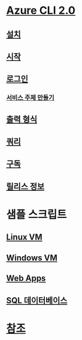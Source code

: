 # [Azure CLI 2.0](overview.md)
## [설치](install-azure-cli.md)
## [시작](get-started-with-azure-cli.md)
## [로그인](authenticate-azure-cli.md)
### [서비스 주체 만들기](create-an-azure-service-principal-azure-cli.md)
## [출력 형식](format-output-azure-cli.md)
## [쿼리](query-azure-cli.md)
## [구독](manage-azure-subscriptions-azure-cli.md)
## [릴리스 정보](release-notes-azure-cli.md)
# 샘플 스크립트
## [Linux VM](/azure/virtual-machines/linux/cli-samples?toc=%2fcli%2fazure%2ftoc.json&bc=%2fcli%2fazure%2fbreadcrumb%2ftoc.json)
## [Windows VM](/azure/virtual-machines/windows/cli-samples?toc=%2fcli%2fazure%2ftoc.json&bc=%2fcli%2fazure%2fbreadcrumb%2ftoc.json)
## [Web Apps](/azure/app-service-web/app-service-cli-samples?toc=%2fcli%2fazure%2ftoc.json&bc=%2fcli%2fazure%2fbreadcrumb%2ftoc.json)
## [SQL 데이터베이스](/azure/sql-database/sql-database-cli-samples?toc=%2fcli%2fazure%2ftoc.json&bc=%2fcli%2fazure%2fbreadcrumb%2ftoc.json)
# [참조](../docs-ref-autogen/refTOC.md)
